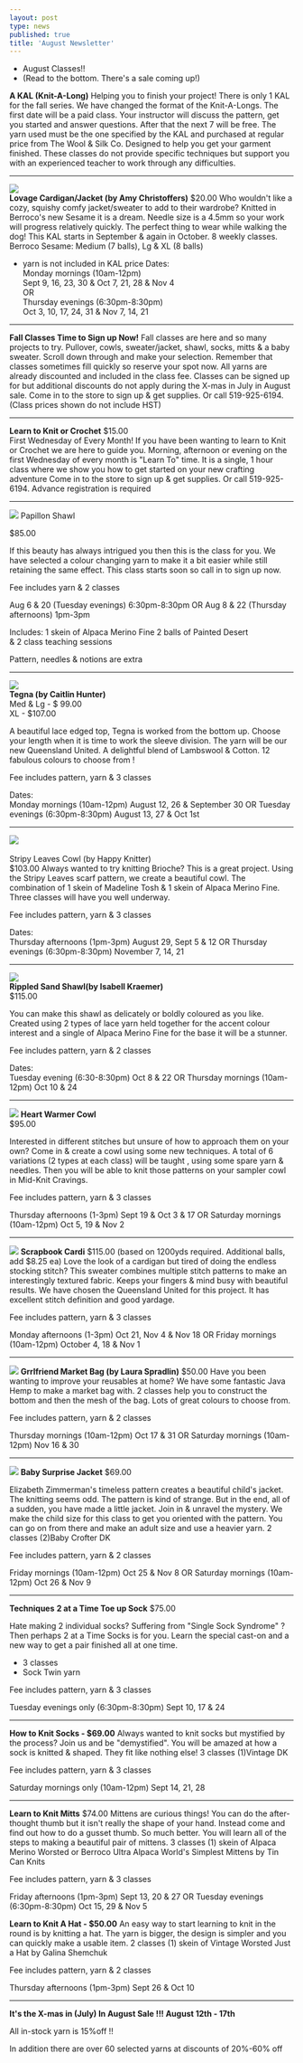 ```yaml
---
layout: post
type: news
published: true
title: 'August Newsletter'
---
```


- August Classes!!
- (Read to the bottom. There's a sale coming up!)

<strong>A KAL (Knit-A-Long)</strong>
Helping you to finish your project!
There is only 1 KAL for the fall series. We have changed the format of the Knit-A-Longs. The first date will be a paid class. Your instructor will discuss the pattern, get you started and answer questions. After that the next 7 will be free. The yarn used must be the one specified by the KAL and purchased at regular price from The Wool & Silk Co.
Designed to help you get your garment finished. These classes do not provide specific techniques but support you with an experienced teacher to work through any difficulties.
<hr />

<img src="/img/lovage_cardigan.jpg"><br />
<strong>Lovage Cardigan/Jacket (by Amy Christoffers)</strong> 
$20.00
Who wouldn't like a cozy, squishy comfy jacket/sweater to add to their wardrobe?  Knitted in Berroco's new Sesame it is a dream.  Needle size is a 4.5mm so your work will progress relatively quickly. The perfect thing to wear while walking the dog! This KAL starts in September & again in October.  8 weekly classes.
Berroco Sesame:  Medium (7 balls), Lg & XL (8 balls)
   - yarn is not included in KAL price
Dates:  
Monday mornings (10am-12pm)<br />
Sept 9, 16, 23, 30 & Oct 7, 21, 28 & Nov 4<br />
OR<br />
Thursday evenings (6:30pm-8:30pm)<br />
Oct 3, 10, 17, 24, 31 & Nov 7, 14, 21<br />
<hr />
<strong>Fall Classes Time to Sign up Now!</strong>
Fall classes are here and so many projects to try. Pullover, cowls, sweater/jacket, shawl, socks, mitts & a baby sweater. Scroll down through and make your selection. Remember that classes sometimes fill quickly so reserve your spot now.
All yarns are already discounted and included in the class fee. Classes can be signed up for but additional discounts do not apply during the X-mas in July in August sale.
Come in to the store to sign up & get supplies.
Or call 519-925-6194.
(Class prices shown do not include HST)
<hr />
<strong>Learn to Knit or Crochet</strong>
$15.00<br />
First Wednesday of Every Month!
If you have been wanting to learn to Knit or Crochet we are here to guide you. Morning, afternoon or evening on the first Wednesday of every month is "Learn To" time.
It is a single, 1 hour class where we show you how to get started on your new crafting adventure
Come in to the store to sign up & get supplies. Or call 519-925-6194.
Advance registration is required
<hr />
<a href="https://www.ravelry.com/patterns/library/butterfly---papillon?utm_source=Newsletter&utm_campaign=b29d447954-EMAIL_CAMPAIGN_2019_07_30_08_36&utm_medium=email&utm_term=0_ac1bab3c4e-b29d447954-328893825&mc_cid=b29d447954&mc_eid=5dbcc3b01d"><img src="/img/papillon_shawl_new.jpg"></a>
<stromg>Papillon Shawl</strong>
 
$85.00
 
If this beauty has always intrigued you then this is the class for you. We have selected a colour changing yarn to make it a bit easier while still retaining the same effect.
This class starts soon so call in to sign up now.

Fee includes yarn & 2 classes
                                                                            
Aug 6 & 20 (Tuesday evenings) 6:30pm-8:30pm
OR
Aug 8 & 22 (Thursday afternoons) 1pm-3pm

Includes:
1 skein of Alpaca Merino Fine
2 balls of Painted Desert  
& 2 class teaching sessions

Pattern, needles & notions are extra
<hr />
<a href="https://www.ravelry.com/patterns/library/tegna?utm_source=Newsletter&utm_campaign=b29d447954-EMAIL_CAMPAIGN_2019_07_30_08_36&utm_medium=email&utm_term=0_ac1bab3c4e-b29d447954-328893825&mc_cid=b29d447954&mc_eid=5dbcc3b01d"><img src="/img/tegna.jpg"></a><br />
<strong>Tegna   (by Caitlin Hunter)  </strong><br />          
Med & Lg - $  99.00<br />
XL - $107.00<br />
 
A beautiful lace edged top, Tegna is worked from the bottom up. Choose your length when it is time to work the sleeve division.
The yarn will be our new Queensland United. A delightful blend of Lambswool & Cotton. 12 fabulous colours to choose from !

Fee includes pattern, yarn & 3 classes

Dates:  
Monday mornings (10am-12pm)
August 12, 26 & September 30
OR
Tuesday evenings (6:30pm-8:30pm)
August 13, 27 & Oct 1st
<hr />
<a href="https://www.ravelry.com/patterns/library/sunset-highway?utm_source=Newsletter&utm_campaign=b29d447954-EMAIL_CAMPAIGN_2019_07_30_08_36&utm_medium=email&utm_term=0_ac1bab3c4e-b29d447954-328893825&mc_cid=b29d447954&mc_eid=5dbcc3b01d"><img src="/img/stripy_cowl.jpg"></a><br />
<br />Stripy Leaves Cowl (by Happy Knitter)</strong><br />
$103.00
Always wanted to try knitting Brioche?  This is a great project. Using the Stripy Leaves scarf pattern, we create a beautiful cowl. The combination of 1 skein of Madeline Tosh & 1 skein of Alpaca Merino Fine. Three classes will have you well underway. 

Fee includes pattern, yarn & 3 classes

Dates:  
Thursday afternoons (1pm-3pm)
August 29, Sept 5 & 12
OR
Thursday evenings (6:30pm-8:30pm)
November 7, 14, 21
<hr />
<a href="https://www.ravelry.com/patterns/library/rippled-sand?utm_source=Newsletter&utm_campaign=b29d447954-EMAIL_CAMPAIGN_2019_07_30_08_36&utm_medium=email&utm_term=0_ac1bab3c4e-b29d447954-328893825&mc_cid=b29d447954&mc_eid=5dbcc3b01d"><img src="/img/rippled_shawl.jpg"></a><br />
<strong>Rippled Sand Shawl(by Isabell Kraemer)</strong><br />
$115.00

You can make this shawl as delicately or boldly coloured as you like. Created using 2 types of lace yarn held together for the accent colour interest and a single of Alpaca Merino Fine for the base it will be a stunner. 

Fee includes pattern, yarn & 2 classes

Dates:  
Tuesday evening (6:30-8:30pm)
Oct 8 & 22
OR
Thursday mornings (10am-12pm)
Oct 10 & 24
<hr />
<a href="https://www.ravelry.com/patterns/library/heart-warmer-7?utm_source=Newsletter&utm_campaign=b29d447954-EMAIL_CAMPAIGN_2019_07_30_08_36&utm_medium=email&utm_term=0_ac1bab3c4e-b29d447954-328893825&mc_cid=b29d447954&mc_eid=5dbcc3b01d"><img src="img/heart_warmer_cowl.jpg"></a>
<strong>Heart Warmer Cowl</strong> <br />
$95.00

Interested in different stitches but unsure of how to approach them on your own? Come in & create a cowl using some new techniques. A total of 6 variations (2 types at each class) will be taught , using some spare yarn & needles. Then you will be able to knit those patterns on your sampler cowl in Mid-Knit Cravings.

Fee includes pattern, yarn & 3 classes

Thursday afternoons   (1-3pm)
Sept 19 & Oct 3 & 17
OR
Saturday mornings (10am-12pm)
Oct 5, 19 & Nov 2
<hr />
<a href="https://www.ravelry.com/patterns/library/scrapbook-cardigan-for-adults?utm_source=Newsletter&utm_campaign=b29d447954-EMAIL_CAMPAIGN_2019_07_30_08_36&utm_medium=email&utm_term=0_ac1bab3c4e-b29d447954-328893825&mc_cid=b29d447954&mc_eid=5dbcc3b01d"><img src="img/scrapbook_cardi.jpg"></a>
<strong>Scrapbook Cardi</strong>
$115.00 (based on 1200yds required. Additional balls, add $8.25 ea)
Love the look of a cardigan but tired of doing the endless stocking stitch?  This sweater combines multiple stitch patterns to make an interestingly textured fabric. Keeps your fingers & mind busy with beautiful results. We have chosen the Queensland United for this project. It has excellent stitch definition and good yardage.

Fee includes pattern, yarn & 3 classes

Monday afternoons (1-3pm)
Oct 21, Nov 4 & Nov 18
OR
Friday mornings (10am-12pm)
October 4, 18 & Nov 1
<hr />
<a href="https://www.ravelry.com/patterns/library/grrlfriend-market-bag?utm_source=Newsletter&utm_campaign=b29d447954-EMAIL_CAMPAIGN_2019_07_30_08_36&utm_medium=email&utm_term=0_ac1bab3c4e-b29d447954-328893825&mc_cid=b29d447954&mc_eid=5dbcc3b01d"><img src="img/market_bag.jpg"></a>
<strong>Grrlfriend Market Bag (by Laura Spradlin)</strong>
$50.00
Have you been wanting to improve your reusables at home? We have some fantastic Java Hemp to make a market bag with. 2 classes help you to construct the bottom and then the mesh of the bag. Lots of great colours to choose from.

Fee includes pattern, yarn & 2 classes

Thursday mornings (10am-12pm)
Oct 17 & 31
OR
Saturday mornings (10am-12pm)
Nov 16 & 30
<hr />
 <a href="https://www.ravelry.com/patterns/library/baby-surprise-jacket?utm_source=Newsletter&utm_campaign=b29d447954-EMAIL_CAMPAIGN_2019_07_30_08_36&utm_medium=email&utm_term=0_ac1bab3c4e-b29d447954-328893825&mc_cid=b29d447954&mc_eid=5dbcc3b01d"><img src="img/baby_jacket.jpg"></a>
<strong>Baby Surprise Jacket</strong>
$69.00

Elizabeth Zimmerman's timeless pattern creates a beautiful child's jacket. The knitting seems odd. The pattern is kind of strange. But in the end, all of a sudden, you have made a little jacket. Join in & unravel the mystery. We make the child size for this class to get you oriented with the pattern. You can go on from there and make an adult size and use a heavier yarn.
2 classes
(2)Baby Crofter DK 

Fee includes pattern, yarn & 2 classes

Friday mornings   (10am-12pm)
Oct 25 & Nov 8
OR
Saturday mornings (10am-12pm)
Oct 26 & Nov 9
<hr />
<strong>Techniques</strong>
<strong>2 at a Time Toe up Sock</strong>
$75.00  

Hate making 2 individual socks?  Suffering from "Single Sock Syndrome" ?  Then perhaps 2 at a Time Socks is for you. Learn the special cast-on and a new way to get a pair finished all at one time.
- 3 classes
- Sock Twin yarn

Fee includes pattern, yarn & 3 classes

Tuesday evenings only (6:30pm-8:30pm)
Sept 10, 17 & 24
<hr />
<strong>How to Knit Socks - $69.00</strong>
Always wanted to knit socks but mystified by the process? Join us and be "demystified".  You will be amazed at how a sock is knitted & shaped. They fit like nothing else!
3 classes
(1)Vintage DK

Fee includes pattern, yarn & 3 classes

Saturday mornings only (10am-12pm)
Sept 14, 21, 28
 <hr />
<strong>Learn to Knit Mitts</strong>
$74.00
Mittens are curious things!  You can do the after-thought thumb but it isn't really the shape of your hand. Instead come and find out how to do a gusset thumb. So much better. You will learn all of the steps to making a beautiful pair of mittens.
3 classes
(1) skein of Alpaca Merino Worsted or Berroco Ultra Alpaca
World's Simplest Mittens by Tin Can Knits

Fee includes pattern, yarn & 3 classes

Friday afternoons (1pm-3pm)
Sept 13, 20 & 27
OR
Tuesday evenings (6:30pm-8:30pm)
Oct 15, 29 & Nov 5 

<strong>Learn to Knit A Hat - $50.00</strong>
An easy way to start learning to knit in the round is by knitting a hat.  The yarn is bigger, the design is simpler and you can quickly make a usable item.
2 classes
(1) skein of Vintage Worsted
Just a Hat by Galina Shemchuk

Fee includes pattern, yarn & 2 classes

Thursday afternoons (1pm-3pm)
Sept 26 & Oct 10
<hr />
<strong>It's the X-mas in (July)
In August Sale !!!
August 12th - 17th </strong>

All in-stock yarn is 15%off  !!

In addition there are over 60 selected yarns at discounts of 20%-60% off
